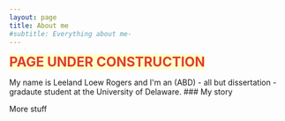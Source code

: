 ```yaml
---
layout: page
title: About me
#subtitle: Everything about me- 
---
```

<p><span style="color: #e03e2d; font-size: 18pt;"><strong><span style="background-color: #ffffcc;">PAGE UNDER CONSTRUCTION</span></strong></span></p>
My name is Leeland Loew Rogers and I'm an (ABD) - all but dissertation - gradaute student at the University of Delaware.
### My story

More stuff
